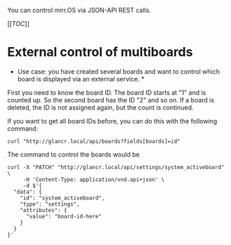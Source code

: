 You can control mirr.OS via JSON-API REST calls.

[[_TOC_]]

# External control of multiboards
* Use case: you have created several boards and want to control which board is displayed via an external service. *

First you need to know the board ID. The board ID starts at "1" and is counted up. So the second board has the ID "2" and so on. If a board is deleted, the ID is not assigned again, but the count is continued.

If you want to get all board IDs before, you can do this with the following command:

` curl "http://glancr.local/api/boards?fields[boards]=id" `

The command to control the boards would be

```
curl -X "PATCH" "http://glancr.local/api/settings/system_activeboard" \
     -H 'Content-Type: application/vnd.api+json' \
     -d $'{
  "data": {
    "id": "system_activeboard",
    "type": "settings",
    "attributes": {
      "value": "board-id-here"
    }
  }
}'
```
